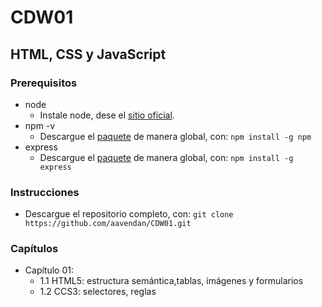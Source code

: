 # CDW01 
## HTML, CSS y JavaScript

### Prerequisitos

* node
	- Instale node, dese el [sitio oficial](https://nodejs.org/es/download/).
* npm -v
	- Descargue el [paquete](https://www.npmjs.com/package/download) de manera global, con: `npm install -g npm` 
* express
	- Descargue el [paquete](https://www.npmjs.com/package/express) de manera global, con: `npm install -g express` 


### Instrucciones

* Descargue el repositorio completo, con: `git clone https://github.com/aavendan/CDW01.git`


### Capítulos 

* Capítulo 01: 
	+ 1.1 HTML5: estructura semántica,tablas, imágenes y formularios
	+ 1.2 CCS3: selectores, reglas